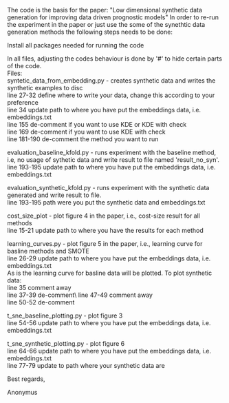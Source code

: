 The code is the basis for the paper: "Low dimensional synthetic data generation for improving data driven prognostic models" 
In order to re-run the experiment in the paper or just use the some of the synethtic data generation methods the following steps needs to be done:

Install all packages needed for running the code

In all files, adjusting the codes behaviour is done by '#' to hide certain parts of the code.  
Files:\
syntetic_data_from_embedding.py - creates synthetic data and writes the synthetic examples to disc\
line 27-32 define where to write your data, change this according to your preference\
line 34 update path to where you have put the embeddings data, i.e. embeddings.txt\
line 155 de-comment if you want to use KDE or KDE with check\
line 169 de-comment if you want to use KDE with check\
line 181-190 de-comment the method you want to run

evaluation_baseline_kfold.py - runs experiment with the baseline method, i.e, no usage of sythetic data and write result to file named 'result_no_syn'.\
line 193-195 update path to where you have put the embeddings data, i.e. embeddings.txt

evaluation_synthetic_kfold.py - runs experiment with the synthetic data generated and write result to file.\
line 193-195 path were you put the synthetic data and embeddings.txt

cost_size_plot - plot figure 4 in the paper, i.e., cost-size result for all methods\
line 15-21 update path to where you have the results for each method

learning_curves.py - plot figure 5 in the paper, i.e., learning curve for basline methods and SMOTE\
line 26-29 update path to where you have put the embeddings data, i.e. embeddings.txt\
As is the learning curve for basline data will be plotted. To plot synthetic data:\
line 35 comment away\
line 37-39 de-comment\ 
line 47-49 comment away\
line 50-52 de-comment

t_sne_baseline_plotting.py - plot figure 3\
line 54-56 update path to where you have put the embeddings data, i.e. embeddings.txt

t_sne_synthetic_plotting.py - plot figure 6\
line 64-66 update path to where you have put the embeddings data, i.e. embeddings.txt\
line 77-79 update to path where your synthetic data are

Best regards,

Anonymus
